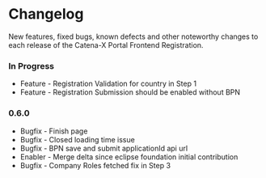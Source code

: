# Changelog

New features, fixed bugs, known defects and other noteworthy changes to each release of the Catena-X Portal Frontend Registration.

### In Progress

* Feature - Registration Validation for country in Step 1
* Feature - Registration Submission should be enabled without BPN

### 0.6.0

* Bugfix - Finish page
* Bugfix - Closed loading time issue
* Bugfix - BPN save and submit applicationId api url
* Enabler - Merge delta since eclipse foundation initial contribution
* Bugfix - Company Roles fetched fix in Step 3
